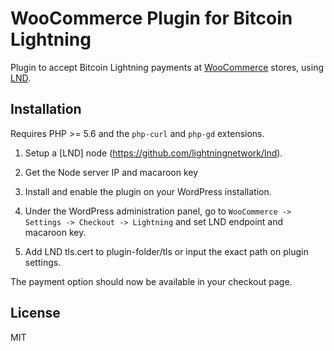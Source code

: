 # WooCommerce Plugin for Bitcoin Lightning

Plugin to accept Bitcoin Lightning payments at [WooCommerce](https://woocommerce.com) stores,
using [LND](https://github.com/lightningnetwork/lnd).

## Installation

Requires PHP >= 5.6 and the `php-curl` and `php-gd` extensions.

1. Setup a [LND] node (https://github.com/lightningnetwork/lnd).

2. Get the Node server IP and macaroon key

3. Install and enable the plugin on your WordPress installation.

4. Under the WordPress administration panel, go to `WooCommerce -> Settings -> Checkout -> Lightning` and set LND endpoint and macaroon key.

5. Add LND tls.cert to plugin-folder/tls or input the exact path on plugin settings.


The payment option should now be available in your checkout page.

## License

MIT
